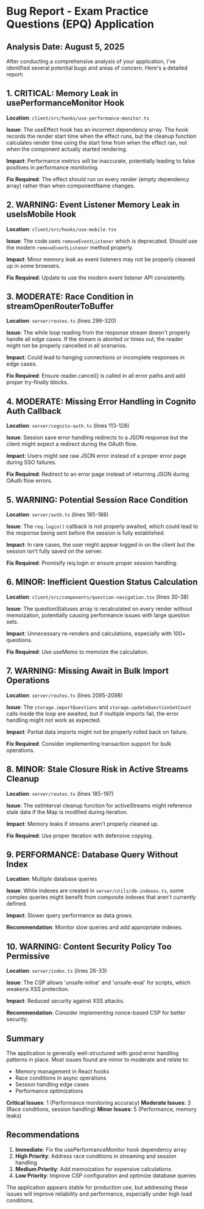 # Bug Report - Exam Practice Questions (EPQ) Application

## Analysis Date: August 5, 2025

After conducting a comprehensive analysis of your application, I've identified several potential bugs and areas of concern. Here's a detailed report:

## 1. CRITICAL: Memory Leak in usePerformanceMonitor Hook

**Location**: `client/src/hooks/use-performance-monitor.ts`

**Issue**: The useEffect hook has an incorrect dependency array. The hook records the render start time when the effect runs, but the cleanup function calculates render time using the start time from when the effect ran, not when the component actually started rendering.

**Impact**: Performance metrics will be inaccurate, potentially leading to false positives in performance monitoring.

**Fix Required**: The effect should run on every render (empty dependency array) rather than when componentName changes.

## 2. WARNING: Event Listener Memory Leak in useIsMobile Hook

**Location**: `client/src/hooks/use-mobile.tsx`

**Issue**: The code uses `removeEventListener` which is deprecated. Should use the modern `removeEventListener` method properly.

**Impact**: Minor memory leak as event listeners may not be properly cleaned up in some browsers.

**Fix Required**: Update to use the modern event listener API consistently.

## 3. MODERATE: Race Condition in streamOpenRouterToBuffer

**Location**: `server/routes.ts` (lines 299-320)

**Issue**: The while loop reading from the response stream doesn't properly handle all edge cases. If the stream is aborted or times out, the reader might not be properly cancelled in all scenarios.

**Impact**: Could lead to hanging connections or incomplete responses in edge cases.

**Fix Required**: Ensure reader.cancel() is called in all error paths and add proper try-finally blocks.

## 4. MODERATE: Missing Error Handling in Cognito Auth Callback

**Location**: `server/cognito-auth.ts` (lines 113-128)

**Issue**: Session save error handling redirects to a JSON response but the client might expect a redirect during the OAuth flow.

**Impact**: Users might see raw JSON error instead of a proper error page during SSO failures.

**Fix Required**: Redirect to an error page instead of returning JSON during OAuth flow errors.

## 5. WARNING: Potential Session Race Condition

**Location**: `server/auth.ts` (lines 185-188)

**Issue**: The `req.login()` callback is not properly awaited, which could lead to the response being sent before the session is fully established.

**Impact**: In rare cases, the user might appear logged in on the client but the session isn't fully saved on the server.

**Fix Required**: Promisify req.login or ensure proper session handling.

## 6. MINOR: Inefficient Question Status Calculation

**Location**: `client/src/components/question-navigation.tsx` (lines 30-38)

**Issue**: The questionStatuses array is recalculated on every render without memoization, potentially causing performance issues with large question sets.

**Impact**: Unnecessary re-renders and calculations, especially with 100+ questions.

**Fix Required**: Use useMemo to memoize the calculation.

## 7. WARNING: Missing Await in Bulk Import Operations

**Location**: `server/routes.ts` (lines 2095-2098)

**Issue**: The `storage.importQuestions` and `storage.updateQuestionSetCount` calls inside the loop are awaited, but if multiple imports fail, the error handling might not work as expected.

**Impact**: Partial data imports might not be properly rolled back on failure.

**Fix Required**: Consider implementing transaction support for bulk operations.

## 8. MINOR: Stale Closure Risk in Active Streams Cleanup

**Location**: `server/routes.ts` (lines 185-197)

**Issue**: The setInterval cleanup function for activeStreams might reference stale data if the Map is modified during iteration.

**Impact**: Memory leaks if streams aren't properly cleaned up.

**Fix Required**: Use proper iteration with defensive copying.

## 9. PERFORMANCE: Database Query Without Index

**Location**: Multiple database queries

**Issue**: While indexes are created in `server/utils/db-indexes.ts`, some complex queries might benefit from composite indexes that aren't currently defined.

**Impact**: Slower query performance as data grows.

**Recommendation**: Monitor slow queries and add appropriate indexes.

## 10. WARNING: Content Security Policy Too Permissive

**Location**: `server/index.ts` (lines 26-33)

**Issue**: The CSP allows 'unsafe-inline' and 'unsafe-eval' for scripts, which weakens XSS protection.

**Impact**: Reduced security against XSS attacks.

**Recommendation**: Consider implementing nonce-based CSP for better security.

## Summary

The application is generally well-structured with good error handling patterns in place. Most issues found are minor to moderate and relate to:
- Memory management in React hooks
- Race conditions in async operations
- Session handling edge cases
- Performance optimizations

**Critical Issues**: 1 (Performance monitoring accuracy)
**Moderate Issues**: 3 (Race conditions, session handling)
**Minor Issues**: 5 (Performance, memory leaks)

## Recommendations

1. **Immediate**: Fix the usePerformanceMonitor hook dependency array
2. **High Priority**: Address race conditions in streaming and session handling
3. **Medium Priority**: Add memoization for expensive calculations
4. **Low Priority**: Improve CSP configuration and optimize database queries

The application appears stable for production use, but addressing these issues will improve reliability and performance, especially under high load conditions.